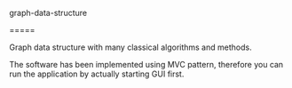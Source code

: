 graph-data-structure

=====

Graph data structure with many classical algorithms and methods.

The software has been implemented using MVC pattern, therefore you can run the application by actually starting GUI first.

